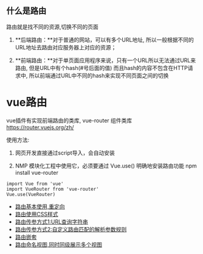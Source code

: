 ## 什么是路由
路由就是找不同的资源,切换不同的页面

1. **后端路由：**对于普通的网站，可以有多个URL地址, 所以一般根据不同的URL地址去路由对应服务器上对应的资源；

2. **前端路由：**对于单页面应用程序来说，只有一个URL所以无法通过URL来路由, 但是URL中有个hash(#号后面的值) 而且hash的内容不包含在HTTP请求中, 所以前端通过URL中不同的hash来实现不同页面之间的切换


# vue路由

vue插件有实现前端路由的类库, vue-router 组件类库
https://router.vuejs.org/zh/

使用方法:
1. 网页开发直接通过script导入，会自动安装
<script src="/path/to/vue-router.js"></script>

2. NMP 模块化工程中使用它，必须要通过 Vue.use() 明确地安装路由功能
npm install vue-router
```
import Vue from 'vue'
import VueRouter from 'vue-router'
Vue.use(VueRouter)
```

- [路由基本使用,重定向](/21.路由-路由的基本使用.html)
- [路由使用CSS样式](/22.路由-路由CSS样式的使用.html)
- [路由传参方式1:URL查询字符串](/23.1.路由规则传参方式1.html)
- [路由传参方式2:自定义路由匹配的解析参数规则](/23.3.路由规则传参方式2.html)
- [路由嵌套](/24.路由-路由的嵌套.html)
- [路由命名视图,同时同级展示多个视图](/25.路由-命名视图.html)
